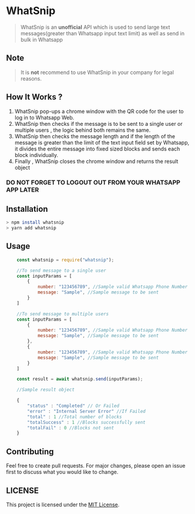 # WhatSnip

> WhatSnip is an **unofficial** API which is used to send large text messages(greater than Whatsapp input text limit) as well as send in bulk in Whatsapp

## Note

> It is **not** recommend to use WhatSnip in your company for legal reasons.

## How It Works ?

1. WhatSnip pop-ups a chrome window with the QR code for the user to log in to Whatsapp Web.
2. WhatSnip then checks if the message is to be sent to a single user or multiple users , the logic behind both remains the same.
3. WhatSnip then checks the message length and if the length of the message is greater than the limit of the text input field set by Whatsapp, it divides the entire message into fixed sized blocks and sends each block individually.
4. Finally , WhatSnip closes the chrome window and returns the result object

### DO NOT FORGET TO LOGOUT OUT FROM YOUR WHATSAPP APP LATER

## Installation

```bash
> npm install whatsnip
> yarn add whatsnip
```

## Usage

```javascript
    const whatsnip = require("whatsnip");

    //To send message to a single user
    const inputParams = [
        {
            number: "123456789", //Sample valid Whatsapp Phone Number
            message: "Sample", //Sample message to be sent
        }
    ]

    //To send message to multiple users
    const inputParams = [
        {
            number: "123456789", //Sample valid Whatsapp Phone Number
            message: "Sample", //Sample message to be sent
        },
        {
            number: "123456789", //Sample valid Whatsapp Phone Number
            message: "Sample", //Sample message to be sent
        }
    ]

    const result = await whatsnip.send(inputParams);

    //Sample result object

    {
        "status" : "Completed" // Or Failed
        "error" : "Internal Server Error" //If Failed
        "total" : 1 //Total number of blocks
        "totalSuccess" : 1 //Blocks successfully sent
        "totalFail" : 0 //Blocks not sent
    }

```

## Contributing

Feel free to create pull requests. For major changes, please open an issue first to discuss what you would like to change.

## LICENSE

This project is licensed under the [MIT License](LICENSE).
